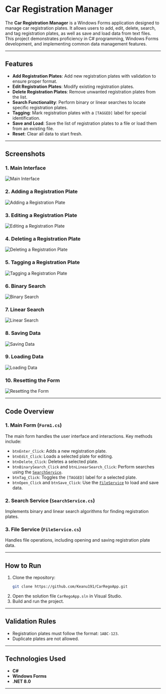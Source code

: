 # Car Registration Manager

The **Car Registration Manager** is a Windows Forms application designed to manage car registration plates. It allows users to add, edit, delete, search, and tag registration plates, as well as save and load data from text files. This project demonstrates proficiency in C# programming, Windows Forms development, and implementing common data management features.

---

## Features

- **Add Registration Plates**: Add new registration plates with validation to ensure proper format.
- **Edit Registration Plates**: Modify existing registration plates.
- **Delete Registration Plates**: Remove unwanted registration plates from the list.
- **Search Functionality**: Perform binary or linear searches to locate specific registration plates.
- **Tagging**: Mark registration plates with a `[TAGGED]` label for special identification.
- **Save and Load**: Save the list of registration plates to a file or load them from an existing file.
- **Reset**: Clear all data to start fresh.

---

## Screenshots

### 1. **Main Interface**
![Main Interface](https://i.imgur.com/kFgRDo2.png)

### 2. **Adding a Registration Plate**
![Adding a Registration Plate](https://i.imgur.com/PG80Hbq.png)

### 3. **Editing a Registration Plate**
![Editing a Registration Plate](https://i.imgur.com/zryieg3.png)

### 4. **Deleting a Registration Plate**
![Deleting a Registration Plate](https://i.imgur.com/4yoynan.png)

### 5. **Tagging a Registration Plate**
![Tagging a Registration Plate](https://i.imgur.com/BZsfvlO.png)

### 6. **Binary Search**
![Binary Search](https://i.imgur.com/mavVI4x.png)

### 7. **Linear Search**
![Linear Search](https://i.imgur.com/1rh4IRA.png)

### 8. **Saving Data**
![Saving Data](https://i.imgur.com/1q40o6w.png)

### 9. **Loading Data**
![Loading Data](https://i.imgur.com/H0hancr.png)

### 10. **Resetting the Form**
![Resetting the Form](https://i.imgur.com/oeYy5fJ.png)

---

## Code Overview

### 1. **Main Form (`Form1.cs`)**
The main form handles the user interface and interactions. Key methods include:
- `btnEnter_Click`: Adds a new registration plate.
- `btnEdit_Click`: Loads a selected plate for editing.
- `btnDelete_Click`: Deletes a selected plate.
- `btnBinarySearch_Click` and `btnLinearSearch_Click`: Perform searches using the [`SearchService`](CarRegoApp/Services/SearchService.cs).
- `btnTag_Click`: Toggles the `[TAGGED]` label for a selected plate.
- `btnOpen_Click` and `btnSave_Click`: Use the [`FileService`](CarRegoApp/Services/FileService.cs) to load and save data.

### 2. **Search Service (`SearchService.cs`)**
Implements binary and linear search algorithms for finding registration plates.

### 3. **File Service (`FileService.cs`)**
Handles file operations, including opening and saving registration plate data.

---

## How to Run

1. Clone the repository:
   ```bash
   git clone https://github.com/Keanu191/CarRegoApp.git
   ```
2. Open the solution file `CarRegoApp.sln` in Visual Studio.
3. Build and run the project.

---

## Validation Rules

- Registration plates must follow the format: `1ABC-123`.
- Duplicate plates are not allowed.

---

## Technologies Used

- **C#**
- **Windows Forms**
- **.NET 8.0**

---

